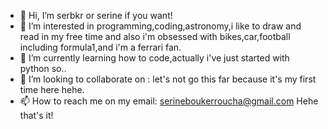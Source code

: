 - 👋 Hi, I’m serbkr or serine if you want!
- 👀 I’m interested in programming,coding,astronomy,i like to draw and read in my free time and also i'm obsessed with bikes,car,football including formula1,and i'm a ferrari fan.
- 🌱 I’m currently learning how to code,actually i've just started with python so..
- 💞️ I’m looking to collaborate on : let's not go this far because it's my first time here hehe.
- 📫 How to reach me on my email: serineboukerroucha@gmail.com
Hehe that's it! 

<!---
serbkr/serbkr is a ✨ special ✨ repository because its `README.md` (this file) appears on your GitHub profile.
You can click the Preview link to take a look at your changes.
--->
